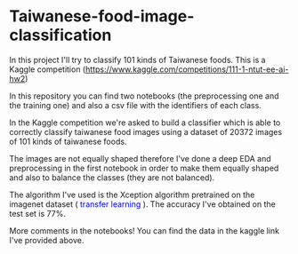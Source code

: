 # Taiwanese-food-image-classification
In this project I'll try to classify 101 kinds of Taiwanese foods. This is a Kaggle competition (https://www.kaggle.com/competitions/111-1-ntut-ee-ai-hw2)

In this repository you can find two notebooks (the preprocessing one and the training one) and also a csv file with the identifiers of each class.

In the Kaggle competition we're asked to build a classifier which is able to correctly classify taiwanese food images using a dataset of 20372 images of 101 kinds of taiwanese foods. 

The images are not equally shaped therefore I've done a deep EDA and preprocessing in the first notebook in order to make them equally shaped and also to balance the classes (they are not balanced).

The algorithm I've used is the Xception algorithm pretrained on the imagenet dataset (<a style=color:blue> transfer learning </a>). The accuracy I've obtained on the test set is 77%. 

More comments in the notebooks! You can find the data in the kaggle link I've provided above. 

